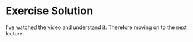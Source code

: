 # Exercise Solution

I've watched the video and understand it. Therefore moving on to the next lecture.
